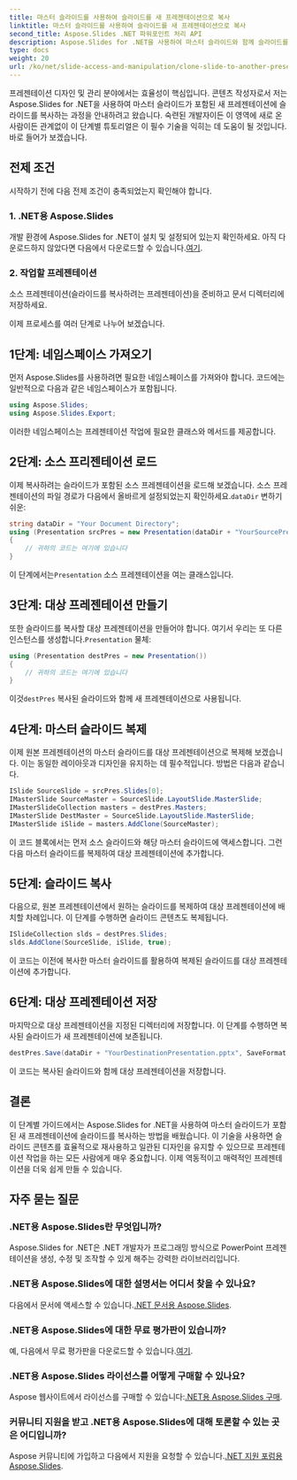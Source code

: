 ```yaml
---
title: 마스터 슬라이드를 사용하여 슬라이드를 새 프레젠테이션으로 복사
linktitle: 마스터 슬라이드를 사용하여 슬라이드를 새 프레젠테이션으로 복사
second_title: Aspose.Slides .NET 파워포인트 처리 API
description: Aspose.Slides for .NET을 사용하여 마스터 슬라이드와 함께 슬라이드를 복사하는 방법을 알아보세요. 이 단계별 가이드를 통해 프레젠테이션 기술을 향상하세요.
type: docs
weight: 20
url: /ko/net/slide-access-and-manipulation/clone-slide-to-another-presentation-with-master/
---
```


프레젠테이션 디자인 및 관리 분야에서는 효율성이 핵심입니다. 콘텐츠 작성자로서 저는 Aspose.Slides for .NET을 사용하여 마스터 슬라이드가 포함된 새 프레젠테이션에 슬라이드를 복사하는 과정을 안내하려고 왔습니다. 숙련된 개발자이든 이 영역에 새로 온 사람이든 관계없이 이 단계별 튜토리얼은 이 필수 기술을 익히는 데 도움이 될 것입니다. 바로 들어가 보겠습니다.

## 전제 조건

시작하기 전에 다음 전제 조건이 충족되었는지 확인해야 합니다.

### 1. .NET용 Aspose.Slides

 개발 환경에 Aspose.Slides for .NET이 설치 및 설정되어 있는지 확인하세요. 아직 다운로드하지 않았다면 다음에서 다운로드할 수 있습니다.[여기](https://releases.aspose.com/slides/net/).

### 2. 작업할 프레젠테이션

소스 프레젠테이션(슬라이드를 복사하려는 프레젠테이션)을 준비하고 문서 디렉터리에 저장하세요.

이제 프로세스를 여러 단계로 나누어 보겠습니다.

## 1단계: 네임스페이스 가져오기

먼저 Aspose.Slides를 사용하려면 필요한 네임스페이스를 가져와야 합니다. 코드에는 일반적으로 다음과 같은 네임스페이스가 포함됩니다.

```csharp
using Aspose.Slides;
using Aspose.Slides.Export;
```

이러한 네임스페이스는 프레젠테이션 작업에 필요한 클래스와 메서드를 제공합니다.

## 2단계: 소스 프리젠테이션 로드

 이제 복사하려는 슬라이드가 포함된 소스 프레젠테이션을 로드해 보겠습니다. 소스 프레젠테이션의 파일 경로가 다음에서 올바르게 설정되었는지 확인하세요.`dataDir` 변하기 쉬운:

```csharp
string dataDir = "Your Document Directory";
using (Presentation srcPres = new Presentation(dataDir + "YourSourcePresentation.pptx"))
{
    // 귀하의 코드는 여기에 있습니다
}
```

 이 단계에서는`Presentation` 소스 프레젠테이션을 여는 클래스입니다.

## 3단계: 대상 프레젠테이션 만들기

 또한 슬라이드를 복사할 대상 프레젠테이션을 만들어야 합니다. 여기서 우리는 또 다른 인스턴스를 생성합니다.`Presentation` 물체:

```csharp
using (Presentation destPres = new Presentation())
{
    // 귀하의 코드는 여기에 있습니다
}
```

 이것`destPres` 복사된 슬라이드와 함께 새 프레젠테이션으로 사용됩니다.

## 4단계: 마스터 슬라이드 복제

이제 원본 프레젠테이션의 마스터 슬라이드를 대상 프레젠테이션으로 복제해 보겠습니다. 이는 동일한 레이아웃과 디자인을 유지하는 데 필수적입니다. 방법은 다음과 같습니다.

```csharp
ISlide SourceSlide = srcPres.Slides[0];
IMasterSlide SourceMaster = SourceSlide.LayoutSlide.MasterSlide;
IMasterSlideCollection masters = destPres.Masters;
IMasterSlide DestMaster = SourceSlide.LayoutSlide.MasterSlide;
IMasterSlide iSlide = masters.AddClone(SourceMaster);
```

이 코드 블록에서는 먼저 소스 슬라이드와 해당 마스터 슬라이드에 액세스합니다. 그런 다음 마스터 슬라이드를 복제하여 대상 프레젠테이션에 추가합니다.

## 5단계: 슬라이드 복사

다음으로, 원본 프레젠테이션에서 원하는 슬라이드를 복제하여 대상 프레젠테이션에 배치할 차례입니다. 이 단계를 수행하면 슬라이드 콘텐츠도 복제됩니다.

```csharp
ISlideCollection slds = destPres.Slides;
slds.AddClone(SourceSlide, iSlide, true);
```

이 코드는 이전에 복사한 마스터 슬라이드를 활용하여 복제된 슬라이드를 대상 프레젠테이션에 추가합니다.

## 6단계: 대상 프레젠테이션 저장

마지막으로 대상 프레젠테이션을 지정된 디렉터리에 저장합니다. 이 단계를 수행하면 복사된 슬라이드가 새 프레젠테이션에 보존됩니다.

```csharp
destPres.Save(dataDir + "YourDestinationPresentation.pptx", SaveFormat.Pptx);
```

이 코드는 복사된 슬라이드와 함께 대상 프레젠테이션을 저장합니다.

## 결론

이 단계별 가이드에서는 Aspose.Slides for .NET을 사용하여 마스터 슬라이드가 포함된 새 프레젠테이션에 슬라이드를 복사하는 방법을 배웠습니다. 이 기술을 사용하면 슬라이드 콘텐츠를 효율적으로 재사용하고 일관된 디자인을 유지할 수 있으므로 프레젠테이션 작업을 하는 모든 사람에게 매우 중요합니다. 이제 역동적이고 매력적인 프레젠테이션을 더욱 쉽게 만들 수 있습니다.


## 자주 묻는 질문

### .NET용 Aspose.Slides란 무엇입니까?
Aspose.Slides for .NET은 .NET 개발자가 프로그래밍 방식으로 PowerPoint 프레젠테이션을 생성, 수정 및 조작할 수 있게 해주는 강력한 라이브러리입니다.

### .NET용 Aspose.Slides에 대한 설명서는 어디서 찾을 수 있나요?
 다음에서 문서에 액세스할 수 있습니다.[.NET 문서용 Aspose.Slides](https://reference.aspose.com/slides/net/).

### .NET용 Aspose.Slides에 대한 무료 평가판이 있습니까?
 예, 다음에서 무료 평가판을 다운로드할 수 있습니다.[여기](https://releases.aspose.com/).

### .NET용 Aspose.Slides 라이선스를 어떻게 구매할 수 있나요?
 Aspose 웹사이트에서 라이선스를 구매할 수 있습니다:[.NET용 Aspose.Slides 구매](https://purchase.aspose.com/buy).

### 커뮤니티 지원을 받고 .NET용 Aspose.Slides에 대해 토론할 수 있는 곳은 어디입니까?
 Aspose 커뮤니티에 가입하고 다음에서 지원을 요청할 수 있습니다.[.NET 지원 포럼용 Aspose.Slides](https://forum.aspose.com/).